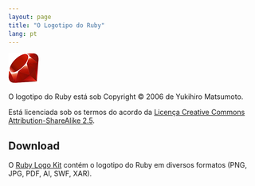 ```yaml
---
layout: page
title: "O Logotipo do Ruby"
lang: pt
---
```


![O Logotipo do Ruby][logo]

O logotipo do Ruby está sob Copyright &copy; 2006 de Yukihiro Matsumoto.

Está licenciada sob os termos do acordo da
[Licença Creative Commons Attribution-ShareAlike 2.5][cc-by-sa].

## Download

O [Ruby Logo Kit][logo-kit] contém o logotipo do Ruby em diversos formatos
(PNG, JPG, PDF, AI, SWF, XAR).


[logo]: /images/header-ruby-logo.png
[logo-kit]: http://cache.ruby-lang.org/pub/misc/logo/ruby-logo-kit.zip
[cc-by-sa]: http://creativecommons.org/licenses/by-sa/2.5/
